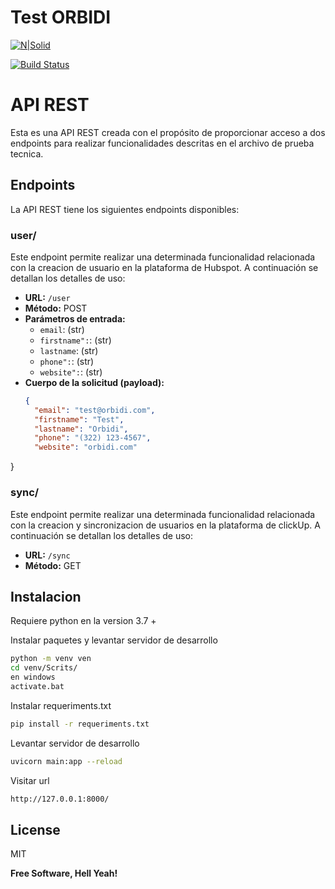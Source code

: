 # Test ORBIDI

[![N|Solid](https://cldup.com/dTxpPi9lDf.thumb.png)](https://nodesource.com/products/nsolid)

[![Build Status](https://travis-ci.org/joemccann/dillinger.svg?branch=master)](https://travis-ci.org/joemccann/dillinger)

# API REST

Esta es una API REST creada con el propósito de proporcionar acceso a dos endpoints para realizar  funcionalidades descritas en el archivo de prueba tecnica.

## Endpoints

La API REST tiene los siguientes endpoints disponibles:

### user/

Este endpoint permite realizar una determinada funcionalidad relacionada con la creacion de usuario en la plataforma de Hubspot. A continuación se detallan los detalles de uso:

- **URL:** `/user`
- **Método:** POST
- **Parámetros de entrada:**
  - `email`: (str) 
  - `firstname":`: (str)
  - `lastname`: (str) 
  - `phone":`: (str)
  - `website":`: (str)
- **Cuerpo de la solicitud (payload):**
  ```json
  {
    "email": "test@orbidi.com",
    "firstname": "Test",
    "lastname": "Orbidi",
    "phone": "(322) 123-4567",
    "website": "orbidi.com"
}

### sync/

Este endpoint permite realizar una determinada funcionalidad relacionada con la creacion y sincronizacion de usuarios en la plataforma de clickUp. A continuación se detallan los detalles de uso:

- **URL:** `/sync`
- **Método:** GET


## Instalacion

Requiere python en la version 3.7 +

Instalar paquetes y levantar servidor de desarrollo

```sh
python -m venv ven
cd venv/Scrits/
en windows
activate.bat
```

Instalar requeriments.txt
```sh
pip install -r requeriments.txt
```

Levantar servidor de desarrollo

```sh
uvicorn main:app --reload 
```

Visitar url 
```sh
http://127.0.0.1:8000/
```

## License

MIT

**Free Software, Hell Yeah!**

[//]: # (These are reference links used in the body of this note and get stripped out when the markdown processor does its job. There is no need to format nicely because it shouldn't be seen. Thanks SO - http://stackoverflow.com/questions/4823468/store-comments-in-markdown-syntax)

   [dill]: <https://github.com/joemccann/dillinger>
   [git-repo-url]: <https://github.com/joemccann/dillinger.git>
   [john gruber]: <http://daringfireball.net>
   [df1]: <http://daringfireball.net/projects/markdown/>
   [markdown-it]: <https://github.com/markdown-it/markdown-it>
   [Ace Editor]: <http://ace.ajax.org>
   [node.js]: <http://nodejs.org>
   [Twitter Bootstrap]: <http://twitter.github.com/bootstrap/>
   [jQuery]: <http://jquery.com>
   [@tjholowaychuk]: <http://twitter.com/tjholowaychuk>
   [express]: <http://expressjs.com>
   [AngularJS]: <http://angularjs.org>
   [Gulp]: <http://gulpjs.com>

   [PlDb]: <https://github.com/joemccann/dillinger/tree/master/plugins/dropbox/README.md>
   [PlGh]: <https://github.com/joemccann/dillinger/tree/master/plugins/github/README.md>
   [PlGd]: <https://github.com/joemccann/dillinger/tree/master/plugins/googledrive/README.md>
   [PlOd]: <https://github.com/joemccann/dillinger/tree/master/plugins/onedrive/README.md>
   [PlMe]: <https://github.com/joemccann/dillinger/tree/master/plugins/medium/README.md>
   [PlGa]: <https://github.com/RahulHP/dillinger/blob/master/plugins/googleanalytics/README.md>

